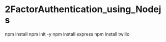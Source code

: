 # 2FactorAuthentication_using_Nodejs
npm install
npm init -y
npm install express
npm install twilio
